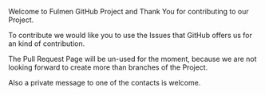 Welcome to Fulmen GitHub Project and Thank You for contributing to our Project.

To contribute we would like you to use the Issues that GitHub offers us for an kind of contribution.

The Pull Request Page will be un-used for the moment, because we are not looking forward to create more than branches of the Project.

Also a private message to one of the contacts is welcome.
